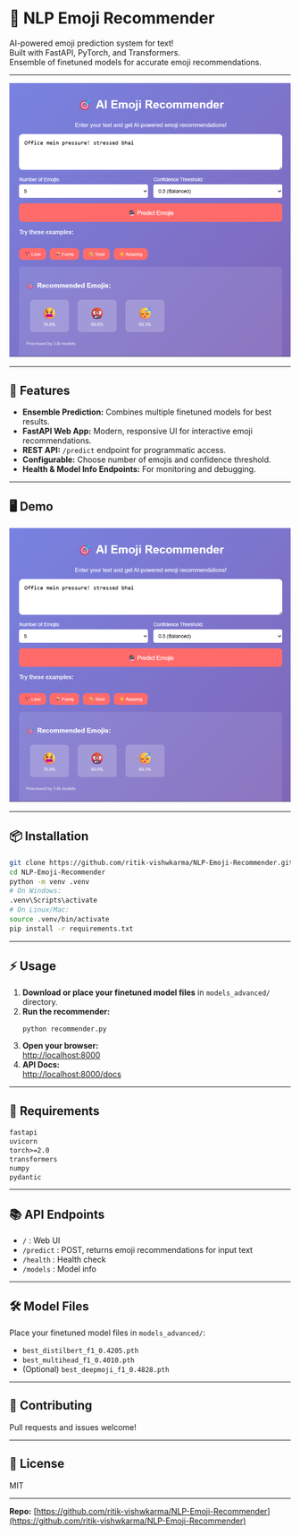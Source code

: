 # 🎯 NLP Emoji Recommender

AI-powered emoji prediction system for text!  
Built with FastAPI, PyTorch, and Transformers.  
Ensemble of finetuned models for accurate emoji recommendations.

---

![Demo Screenshot](images/image.png)

---

## 🚀 Features

- **Ensemble Prediction:** Combines multiple finetuned models for best results.
- **FastAPI Web App:** Modern, responsive UI for interactive emoji recommendations.
- **REST API:** `/predict` endpoint for programmatic access.
- **Configurable:** Choose number of emojis and confidence threshold.
- **Health & Model Info Endpoints:** For monitoring and debugging.

---

## 🖥️ Demo

![Demo Screenshot](images/image.png)

---

## 📦 Installation

```bash
git clone https://github.com/ritik-vishwkarma/NLP-Emoji-Recommender.git
cd NLP-Emoji-Recommender
python -m venv .venv
# On Windows:
.venv\Scripts\activate
# On Linux/Mac:
source .venv/bin/activate
pip install -r requirements.txt
```

---

## ⚡ Usage

1. **Download or place your finetuned model files** in `models_advanced/` directory.
2. **Run the recommender:**
   ```bash
   python recommender.py
   ```
3. **Open your browser:**  
   [http://localhost:8000](http://localhost:8000)
4. **API Docs:**  
   [http://localhost:8000/docs](http://localhost:8000/docs)

---

## 📝 Requirements

```
fastapi
uvicorn
torch>=2.0
transformers
numpy
pydantic
```

---

## 📚 API Endpoints

- `/` : Web UI
- `/predict` : POST, returns emoji recommendations for input text
- `/health` : Health check
- `/models` : Model info

---

## 🛠️ Model Files

Place your finetuned model files in `models_advanced/`:
- `best_distilbert_f1_0.4205.pth`
- `best_multihead_f1_0.4010.pth`
- (Optional) `best_deepmoji_f1_0.4828.pth`

---

## 🤝 Contributing

Pull requests and issues welcome!

---

## 📄 License

MIT

---

**Repo:** [https://github.com/ritik-vishwkarma/NLP-Emoji-Recommender](https://github.com/ritik-vishwkarma/NLP-Emoji-Recommender)